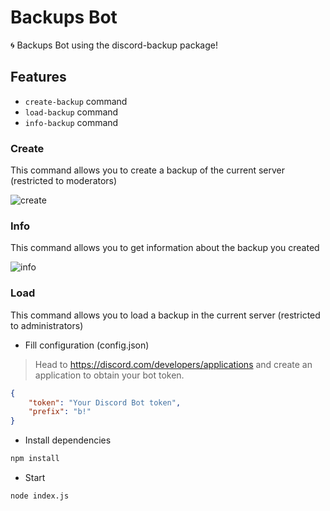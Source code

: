 # Backups Bot

🌀 Backups Bot using the discord-backup package!

## Features

* `create-backup` command
* `load-backup` command
* `info-backup` command

### Create

This command allows you to create a backup of the current server (restricted to moderators)

![create](./examples/create.png)  

### Info

This command allows you to get information about the backup you created

![info](./examples/info.png)

### Load

This command allows you to load a backup in the current server (restricted to administrators)




* Fill configuration (config.json)

> Head to https://discord.com/developers/applications and create an application to obtain your bot token.

```json
{
    "token": "Your Discord Bot token",
    "prefix": "b!"
}
```

* Install dependencies

```sh
npm install
```

* Start

```sh
node index.js
```
